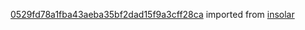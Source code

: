[0529fd78a1fba43aeba35bf2dad15f9a3cff28ca](https://github.com/insolar/insolar/commit/0529fd78a1fba43aeba35bf2dad15f9a3cff28ca) imported from [insolar](https://github.com/insolar/insolar)
